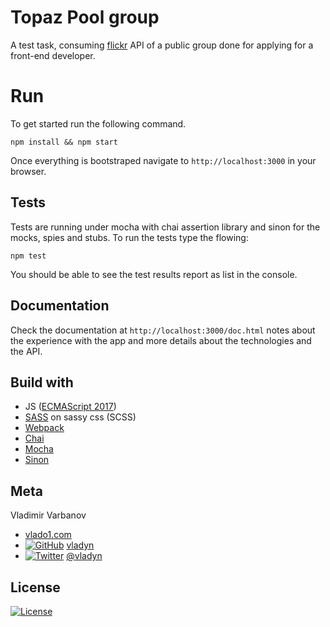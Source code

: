# Topaz Pool group
A test task, consuming [flickr](http://flickr.com) API of a public group done for applying for a front-end developer.

# Run
To get started run the following command.
```
npm install && npm start
```
Once everything is bootstraped navigate to `http://localhost:3000` in your browser.

## Tests 
Tests are running under mocha with chai assertion library and sinon for the mocks, spies and stubs.
To run the tests type the flowing: 

```
npm test
```

You should be able to see the test results report as list in the console.

## Documentation
Check the documentation at `http://localhost:3000/doc.html` notes about the experience with the app and more details about the technologies and the API. 


## Build with
- JS ([ECMAScript 2017](http://2ality.com/2016/02/ecmascript-2017.html))
- [SASS](http://sass-lang.com) on sassy css (SCSS)
- [Webpack](http://webpack.js.org)
- [Chai](http://www.chaijs.com)
- [Mocha](http://mochajs.org) 
- [Sinon](http://sinonjs.org)

## Meta
[1.1]: http://i.imgur.com/wWzX9uB.png
[2.1]: http://i.imgur.com/9I6NRUm.png

Vladimir Varbanov
- [vlado1.com](http://vlado1.com)
- [![GitHub][2.1]](https://github.com/vladyn/) [vladyn](https://github.com/vladyn/)
- [![Twitter][1.1]](https://twitter.com/georgesg92) [@vladyn](https://twitter.com/vladyn)

## License

[![License](http://img.shields.io/:license-mit-blue.svg?style=flat-square)](https://github.com/vladyn/topaz-pool/blob/master/LICENSE)

